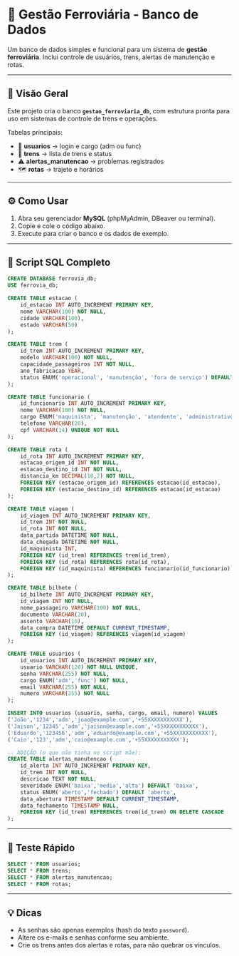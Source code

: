 # 🚆 Gestão Ferroviária - Banco de Dados

Um banco de dados simples e funcional para um sistema de **gestão ferroviária**. Inclui controle de usuários, trens, alertas de manutenção e rotas.

---

## 🧭 Visão Geral

Este projeto cria o banco **`gestao_ferroviaria_db`**, com estrutura pronta para uso em sistemas de controle de trens e operações.

Tabelas principais:

* 👤 **usuarios** → login e cargo (adm ou func)
* 🚆 **trens** → lista de trens e status
* ⚠️ **alertas_manutencao** → problemas registrados
* 🗺️ **rotas** → trajeto e horários

---

## ⚙️ Como Usar

1. Abra seu gerenciador **MySQL** (phpMyAdmin, DBeaver ou terminal).
2. Copie e cole o código abaixo.
3. Execute para criar o banco e os dados de exemplo.

---

## 💾 Script SQL Completo

```sql
CREATE DATABASE ferrovia_db;
USE ferrovia_db;

CREATE TABLE estacao (
    id_estacao INT AUTO_INCREMENT PRIMARY KEY,
    nome VARCHAR(100) NOT NULL,
    cidade VARCHAR(100),
    estado VARCHAR(50)
);

CREATE TABLE trem (
    id_trem INT AUTO_INCREMENT PRIMARY KEY,
    modelo VARCHAR(100) NOT NULL,
    capacidade_passageiros INT NOT NULL,
    ano_fabricacao YEAR,
    status ENUM('operacional', 'manutenção', 'fora de serviço') DEFAULT 'operacional'
);

CREATE TABLE funcionario (
    id_funcionario INT AUTO_INCREMENT PRIMARY KEY,
    nome VARCHAR(100) NOT NULL,
    cargo ENUM('maquinista', 'manutenção', 'atendente', 'administrativo') NOT NULL,
    telefone VARCHAR(20),
    cpf VARCHAR(14) UNIQUE NOT NULL
);

CREATE TABLE rota (
    id_rota INT AUTO_INCREMENT PRIMARY KEY,
    estacao_origem_id INT NOT NULL,
    estacao_destino_id INT NOT NULL,
    distancia_km DECIMAL(10,2) NOT NULL,
    FOREIGN KEY (estacao_origem_id) REFERENCES estacao(id_estacao),
    FOREIGN KEY (estacao_destino_id) REFERENCES estacao(id_estacao)
);

CREATE TABLE viagem (
    id_viagem INT AUTO_INCREMENT PRIMARY KEY,
    id_trem INT NOT NULL,
    id_rota INT NOT NULL,
    data_partida DATETIME NOT NULL,
    data_chegada DATETIME NOT NULL,
    id_maquinista INT,
    FOREIGN KEY (id_trem) REFERENCES trem(id_trem),
    FOREIGN KEY (id_rota) REFERENCES rota(id_rota),
    FOREIGN KEY (id_maquinista) REFERENCES funcionario(id_funcionario)
);

CREATE TABLE bilhete (
    id_bilhete INT AUTO_INCREMENT PRIMARY KEY,
    id_viagem INT NOT NULL,
    nome_passageiro VARCHAR(100) NOT NULL,
    documento VARCHAR(20),
    assento VARCHAR(10),
    data_compra DATETIME DEFAULT CURRENT_TIMESTAMP,
    FOREIGN KEY (id_viagem) REFERENCES viagem(id_viagem)
);

CREATE TABLE usuarios (
    id_usuarios INT AUTO_INCREMENT PRIMARY KEY,
    usuario VARCHAR(120) NOT NULL UNIQUE,
    senha VARCHAR(255) NOT NULL,
    cargo ENUM('adm','func') NOT NULL,
    email VARCHAR(255) NOT NULL,
    numero VARCHAR(255) NOT NULL
);

INSERT INTO usuarios (usuario, senha, cargo, email, numero) VALUES
('João','1234','adm','joao@example.com','+55XXXXXXXXXXX'),
('Jaison','12345','adm','jaison@example.com','+55XXXXXXXXXXX'),
('Eduardo','123456','adm','eduardo@example.com','+55XXXXXXXXXXX'),
('Caio','123','adm','caio@example.com','+55XXXXXXXXXXX');

-- ADIÇÃO (o que não tinha no script mãe):
CREATE TABLE alertas_manutencao (
    id_alerta INT AUTO_INCREMENT PRIMARY KEY,
    id_trem INT NOT NULL,
    descricao TEXT NOT NULL,
    severidade ENUM('baixa','media','alta') DEFAULT 'baixa',
    status ENUM('aberto','fechado') DEFAULT 'aberto',
    data_abertura TIMESTAMP DEFAULT CURRENT_TIMESTAMP,
    data_fechamento TIMESTAMP NULL,
    FOREIGN KEY (id_trem) REFERENCES trem(id_trem) ON DELETE CASCADE
);
```

---

## 🧪 Teste Rápido

```sql
SELECT * FROM usuarios;
SELECT * FROM trens;
SELECT * FROM alertas_manutencao;
SELECT * FROM rotas;
```

---

## 💡 Dicas

* As senhas são apenas exemplos (hash do texto `password`).
* Altere os e-mails e senhas conforme seu ambiente.
* Crie os trens antes dos alertas e rotas, para não quebrar os vínculos.